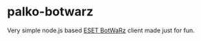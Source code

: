 # palko-botwarz

Very simple node.js based [ESET BotWaRz](https://botwarz.eset.com) client made just for fun.
